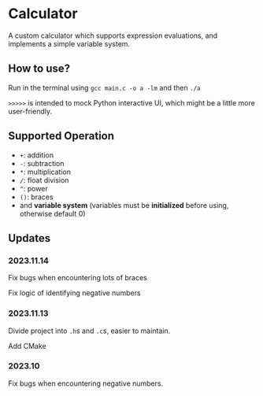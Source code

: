 # Calculator
A custom calculator which supports expression evaluations, and implements a simple variable system.

## How to use?
Run in the terminal using `gcc main.c -o a -lm` and then `./a`

`>>>>>` is intended to mock Python interactive UI, which might be a little more user-friendly.

## Supported Operation
 - `+`: addition
 - `-`: subtraction
 - `*`: multiplication
 - `/`: float division
 - `^`: power
 - `()`: braces
 - and **variable system** (variables must be **initialized** before using, otherwise default 0)

## Updates
### 2023.11.14

Fix bugs when encountering lots of braces

Fix logic of identifying negative numbers

### 2023.11.13

Divide project into `.h`s and `.c`s, easier to maintain.

Add CMake

### 2023.10

Fix bugs when encountering negative numbers.
